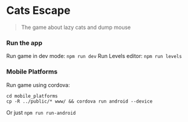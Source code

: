 # Cats Escape
> The game about lazy cats and dump mouse

### Run the app

Run game in dev mode: `npm run dev`
Run Levels editor: `npm run levels`

### Mobile Platforms

Run game using cordova:
```
cd mobile_platforms
cp -R ../public/* www/ && cordova run android --device
```
Or just `npm run run-android`